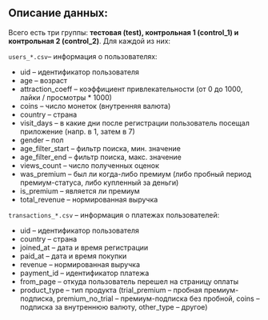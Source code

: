 ## Описание данных:
Всего есть три группы: **тестовая (test), контрольная 1 (control_1) и контрольная 2 (control_2)**. Для каждой из них:

```users_*.csv```– информация о пользователях:

- uid – идентификатор пользователя
- age – возраст
- attraction_coeff – коэффициент привлекательности (от 0 до 1000, лайки / просмотры * 1000)
- coins – число монеток (внутренняя валюта)
- country – страна  
- visit_days – в какие дни после регистрации пользователь посещал приложение (напр. в 1, затем в 7)
- gender – пол
- age_filter_start  – фильтр поиска, мин. значение 
- age_filter_end  – фильтр поиска, макс. значение 
- views_count – число полученных оценок 
- was_premium – был ли когда-либо премиум (либо пробный период премиум-статуса, либо купленный за деньги)
- is_premium –  является ли премиум
- total_revenue – нормированная выручка 

```transactions_*.csv``` – информация о платежах пользователей:

- uid – идентификатор пользователя
- country – страна
- joined_at – дата и время регистрации
- paid_at – дата и время покупки
- revenue – нормированная выручка
- payment_id – идентификатор платежа
- from_page – откуда пользователь перешел на страницу оплаты
- product_type – тип продукта (trial_premium – пробная премиум-подписка, premium_no_trial – премиум-подписка без пробной, coins – подписка за внутреннюю валюту, other_type – другое) 